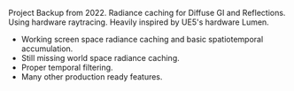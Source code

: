 Project Backup from 2022.
Radiance caching for Diffuse GI and Reflections. Using hardware raytracing.
Heavily inspired by UE5's hardware Lumen.

- Working screen space radiance caching and basic spatiotemporal accumulation.
- Still missing world space radiance caching.
- Proper temporal filtering.
- Many other production ready features.
